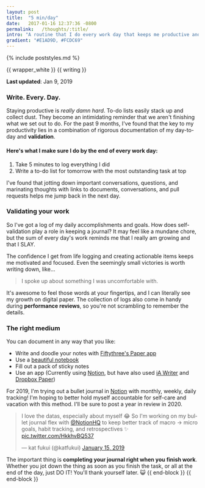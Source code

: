 ```yaml
---
layout: post
title:  "5 min/day"
date:   2017-01-16 12:37:36 -0800
permalink:   /thoughts/:title/
intro: "A routine that I do every work day that keeps me productive and optimistic."
gradient: "#E1AD9D, #FCDC69"
---
```

{% include poststyles.md %}

{{ wrapper_white }}
{{ writing }}

**Last updated**: Jan 9, 2019

### Write. Every. Day.
Staying productive is _really damn hard_. To-do lists easily stack up and collect dust. They become an intimidating reminder that we aren't finishing what we set out to do. For the past 9 months, I've found that the key to my productivity lies in a combination of rigorous documentation of my day-to-day and **validation**.

#### Here's what I make sure I do by the end of every work day:

1. Take 5 minutes to log everything I did
2. Write a to-do list for tomorrow with the most outstanding task at top

I've found that jotting down important conversations, questions, and marinating thoughts with links to documents, conversations, and pull requests helps me jump back in the next day.

### Validating your work
So I've got a log of my daily accomplishments and goals. How does self-validation play a role in keeping a journal? It may feel like a mundane chore, but the sum of every day's work reminds me that I really am growing and that I SLAY.

The confidence I get from life logging and creating actionable items keeps me motivated and focused. Even the seemingly small victories is worth writing down, like...

> I spoke up about something I was uncomfortable with.

It's awesome to feel those words at your fingertips, and I can literally see my growth on digital paper. The collection of logs also come in handy during **performance reviews**, so you're not scrambling to remember the details.

### The right medium
You can document in any way that you like:
* Write and doodle your notes with [Fiftythree's Paper app](https://www.fiftythree.com/)
* Use a [beautiful notebook](https://www.baronfig.com/products/shopconfidant)
* Fill out a pack of sticky notes
* Use an app (Currently using [Notion](https://www.notion.so), but have also used [iA Writer](https://ia.net/writer) and [Dropbox Paper](https://www.dropbox.com/paper))

For 2019, I'm trying out a bullet journal in [Notion](https://www.notion.so) with monthly, weekly, daily tracking! I'm hoping to better hold myself accountable for self-care and vacation with this method. I'll be sure to post a year in review in 2020.

<blockquote class="twitter-tweet" data-lang="en"><p lang="en" dir="ltr">I love the datas, especially about myself 😂 So I&#39;m working on my bullet journal flex with <a href="https://twitter.com/NotionHQ?ref_src=twsrc%5Etfw">@NotionHQ</a> to keep better track of macro -&gt; micro goals, habit tracking, and retrospectives ✨ <a href="https://t.co/HkkhvBQ537">pic.twitter.com/HkkhvBQ537</a></p>&mdash; kat fukui (@katfukui) <a href="https://twitter.com/katfukui/status/1085248266818613248?ref_src=twsrc%5Etfw">January 15, 2019</a></blockquote>
<script async src="https://platform.twitter.com/widgets.js" charset="utf-8"></script>

The important thing is **completing your journal right when you finish work**. Whether you jot down the thing as soon as you finish the task, or all at the end of the day, just DO IT! You'll thank yourself later. 😺
{{ end-block }}
{{ end-block }}
